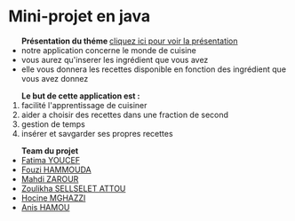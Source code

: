 <h1> Mini-projet en java </h1>
<ul> <strong> Présentation du théme </strong> <a href="http://fatimaminiprojet.bitballoon.com/#/bored">  cliquez ici pour voir la présentation </a>  
<li> notre application concerne le monde de cuisine </li>
<li> vous aurez qu'inserer les ingrédient que vous avez </li>
<li> elle vous donnera les recettes disponible en fonction des ingrédient que vous avez donnez  </li>
</ul>
<ol> <strong> Le but de cette application est : </strong>
<li> facilité l'apprentissage de cuisiner </li>
<li> aider a choisir des recettes dans une fraction de second </li>
<li> gestion de temps </li>
<li> insérer et savgarder ses propres recettes </li>
</ol>
<ul> <strong> Team du projet </strong>
<li> <a href="https://github.com/Fatima-YF"> Fatima YOUCEF </a>  </li>
<li> <a href="https://github.com/Fouzihammouda"> Fouzi HAMMOUDA </a> </li>
<li><a href="https://github.com/rezeroworld"> Mahdi ZAROUR </a></li>
<li> <a href="https://github.com/zouzou98">Zoulikha SELLSELET ATTOU</a> </li>
<li> <a href="https://github.com/houcinemc">Hocine MGHAZZI </a></li>
<li> <a href="https://github.com/hamouanis"> Anis HAMOU </a></li>


